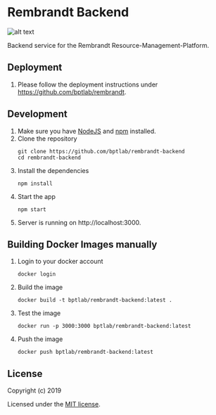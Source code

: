 # Rembrandt Backend
![alt text](https://img.shields.io/travis/com/bptlab/rembrandt-backend.svg "Travis Build") 

Backend service for the Rembrandt Resource-Management-Platform.

## Deployment

1. Please follow the deployment instructions under https://github.com/bptlab/rembrandt.

## Development

1. Make sure you have [NodeJS](https://nodejs.org/) and [npm](https://www.npmjs.com/) installed.
1. Clone the repository
    ```
    git clone https://github.com/bptlab/rembrandt-backend
    cd rembrandt-backend
    ```
1. Install the dependencies
    ```
    npm install
    ```
1. Start the app
    ```
    npm start
    ```
1. Server is running on http://localhost:3000.

## Building Docker Images manually

1. Login to your docker account
    ```
    docker login
    ```
1. Build the image
    ```
    docker build -t bptlab/rembrandt-backend:latest .
    ```
1. Test the image
    ```
    docker run -p 3000:3000 bptlab/rembrandt-backend:latest
    ```
1. Push the image
    ```
    docker push bptlab/rembrandt-backend:latest
    ```


## License

Copyright (c) 2019

Licensed under the [MIT license](LICENSE).
